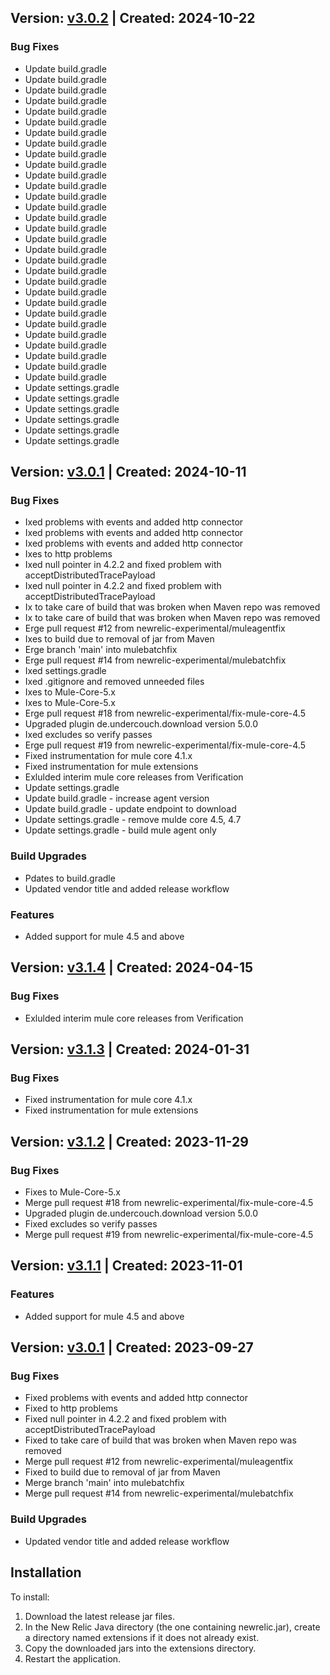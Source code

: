 ## Version: [v3.0.2](https://github.com/dyalazy12011/newrelic-java-mule-4/releases/tag/v3.0.2) | Created: 2024-10-22
### Bug Fixes
- Update build.gradle
- Update build.gradle
- Update build.gradle
- Update build.gradle
- Update build.gradle
- Update build.gradle
- Update build.gradle
- Update build.gradle
- Update build.gradle
- Update build.gradle
- Update build.gradle
- Update build.gradle
- Update build.gradle
- Update build.gradle
- Update build.gradle
- Update build.gradle
- Update build.gradle
- Update build.gradle
- Update build.gradle
- Update build.gradle
- Update build.gradle
- Update build.gradle
- Update build.gradle
- Update build.gradle
- Update build.gradle
- Update build.gradle
- Update build.gradle
- Update build.gradle
- Update build.gradle
- Update build.gradle
- Update settings.gradle
- Update settings.gradle
- Update settings.gradle
- Update settings.gradle
- Update settings.gradle
- Update settings.gradle


## Version: [v3.0.1](https://github.com/dyalazy12011/newrelic-java-mule-4/releases/tag/v3.0.1) | Created: 2024-10-11
### Bug Fixes
- Ixed problems with events and added http connector
- Ixed problems with events and added http connector
- Ixed problems with events and added http connector
- Ixes to http problems
- Ixed null pointer in 4.2.2 and fixed problem with acceptDistributedTracePayload
- Ixed null pointer in 4.2.2 and fixed problem with acceptDistributedTracePayload
- Ix to take care of build that was broken when Maven repo was removed
- Ix to take care of build that was broken when Maven repo was removed
- Erge pull request #12 from newrelic-experimental/muleagentfix
- Ixes to build due to removal of jar from Maven
- Erge branch 'main' into mulebatchfix
- Erge pull request #14 from newrelic-experimental/mulebatchfix
- Ixed settings.gradle
- Ixed .gitignore and removed unneeded files
- Ixes to Mule-Core-5.x
- Ixes to Mule-Core-5.x
- Erge pull request #18 from newrelic-experimental/fix-mule-core-4.5
- Upgraded plugin de.undercouch.download version 5.0.0
- Ixed excludes so verify passes
- Erge pull request #19 from newrelic-experimental/fix-mule-core-4.5
- Fixed instrumentation for mule core 4.1.x
- Fixed instrumentation for mule extensions
- Exlulded interim mule core releases from Verification
- Update settings.gradle
- Update build.gradle - increase agent version
- Update build.gradle - update endpoint to download
- Update settings.gradle - remove mulde core 4.5, 4.7
- Update settings.gradle - build mule agent only

### Build Upgrades
- Pdates to build.gradle
- Updated vendor title and added release workflow

### Features
- Added support for mule 4.5 and above


## Version: [v3.1.4](https://github.com/newrelic-experimental/newrelic-java-mule-4/releases/tag/v3.1.4) | Created: 2024-04-15
### Bug Fixes
- Exlulded interim mule core releases from Verification


## Version: [v3.1.3](https://github.com/newrelic-experimental/newrelic-java-mule-4/releases/tag/v3.1.3) | Created: 2024-01-31
### Bug Fixes
- Fixed instrumentation for mule core 4.1.x
- Fixed instrumentation for mule extensions


## Version: [v3.1.2](https://github.com/newrelic-experimental/newrelic-java-mule-4/releases/tag/v3.1.2) | Created: 2023-11-29
### Bug Fixes
- Fixes to Mule-Core-5.x
- Merge pull request #18 from newrelic-experimental/fix-mule-core-4.5
- Upgraded plugin de.undercouch.download version 5.0.0
- Fixed excludes so verify passes
- Merge pull request #19 from newrelic-experimental/fix-mule-core-4.5


## Version: [v3.1.1](https://github.com/newrelic-experimental/newrelic-java-mule-4/releases/tag/v3.1.1) | Created: 2023-11-01
### Features
- Added support for mule 4.5 and above


## Version: [v3.0.1](https://github.com/newrelic-experimental/newrelic-java-mule-4/releases/tag/v3.0.1) | Created: 2023-09-27
### Bug Fixes
- Fixed problems with events and added http connector
- Fixed to http problems
- Fixed null pointer in 4.2.2 and fixed problem with acceptDistributedTracePayload
- Fixed to take care of build that was broken when Maven repo was removed
- Merge pull request #12 from newrelic-experimental/muleagentfix
- Fixed to build due to removal of jar from Maven
- Merge branch 'main' into mulebatchfix
- Merge pull request #14 from newrelic-experimental/mulebatchfix

### Build Upgrades
- Updated vendor title and added release workflow


## Installation

To install:

1. Download the latest release jar files.
2. In the New Relic Java directory (the one containing newrelic.jar), create a directory named extensions if it does not already exist.
3. Copy the downloaded jars into the extensions directory.
4. Restart the application.   

